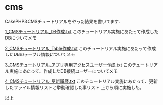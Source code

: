 # cms
CakePHP3.CMSチュートリアルをやった結果を書いてます.

[1_CMSチュートリアル_DB作成.txt](/hanamizukimemo/1_CMSチュートリアル_DB作成.txt)
このチュートリアル実施にあたって作成したDBについてメモ

[2_CMSチュートリアル_Table作成.txt](/hanamizukimemo/2_CMSチュートリアル_Table作成.txt)
このチュートリアル実施にあたって作成したDBのテーブル情報についてメモ

[3_CMSチュートリアル_アプリ専用アクセスユーザー作成.txt](/hanamizukimemo/3_CMSチュートリアル_アプリ専用アクセスユーザー作成.txt)
このチュートリアル実施にあたって、作成したDB接続ユーザーについてメモ

[4_CMSチュートリアル_更新履歴.txt](/hanamizukimemo/4_CMSチュートリアル_更新履歴.txt)
このチュートリアル実施にあたって、更新したファイル情報リストと挙動確認した事リスト
上から順に実施した。

以上
